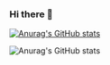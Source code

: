 ### Hi there 👋

<!--
**JorgeGonzalezPascual/JorgeGonzalezPascual** is a ✨ _special_ ✨ repository because its `README.md` (this file) appears on your GitHub profile.

Here are some ideas to get you started:

- 🔭 I’m currently working on ...
- 🌱 I’m currently learning ...
- 👯 I’m looking to collaborate on ...
- 🤔 I’m looking for help with ...
- 💬 Ask me about ...
- 📫 How to reach me: ...
- 😄 Pronouns: ...
- ⚡ Fun fact: ...
-->


[![Anurag's GitHub stats](https://github-readme-stats.vercel.app/api?username=JorgeGonzalezPascual)](https://github.com/anuraghazra/github-readme-stats)

![Anurag's GitHub stats](https://github-readme-stats.vercel.app/api?username=JorgeGonzalezPascual&show_icons=true&theme=radical)

